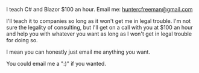 
I teach C# and Blazor $100 an hour.
Email me: huntercfreeman@gmail.com

I'll teach it to companies so long as it won't get me in legal trouble.
I'm not sure the legality of consulting, but I'll get on a call with you at $100 an hour and help you with whatever you want as long as I won't get in legal trouble for doing so.

I mean you can honestly just email me anything you want.

You could email me a ":)" if you wanted.

